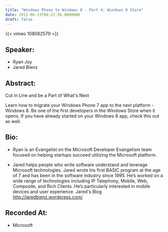 ```yaml
---
title: "Windows Phone to Windows 8 - Part 4: Windows 8 Store"
date: 2012-06-13T00:22:56.0000000
draft: false
---
```


{{< vimeo 108062579 >}}

## Speaker:

 - Ryan Joy
 - Jared Bienz

## Abstract:

<p>Cut in Line and be a Part of What's Next</p>
<p>Learn how to migrate your Windows Phone 7 app to the next platform - Windows 8. Be one of the first developers in the Windows Store when it opens. If you have already started on your Windows 8 app, check this out as well.</p>

## Bio:

 - <p>Ryan is an Evangelist on the Microsoft Developer Evangelism team focused on helping startups succeed utilizing the Microsoft platform. </p>
 - Jared helps people who write software understand and leverage Microsoft technologies. Jared wrote his first BASIC program at the age of 7 and has been in the software industry since 1995. He’s worked on a wide range of technologies including IP Telephony, Mobile, Web, Composite, and Rich Clients. He’s particularly interested in mobile devices and user experience. Jared's Blog <a href="http://jaredbienz.wordpress.com/">http://jaredbienz.wordpress.com/</a>

## Recorded At:

 - Microsoft

